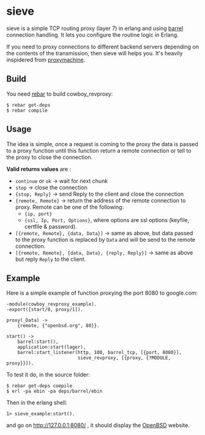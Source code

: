 # sieve

sieve is a simple TCP routing proxy (layer 7) in erlang and using
[barrel](http://github.com/benoitc/barrel) connection handling. It lets
you configure the routine logic in Erlang.

If you need to proxy connections to different backend servers depending
on the contents of the transmission, then sieve will helps
you. It's heavily inspidered from [proxymachine](https://github.com/mojombo/proxymachine).


## Build

You need [rebar](http://github.com/rebar/rebar) to build
cowboy_revproxy:

    $ rebar get-deps
    $ rebar compile

## Usage

The idea is simple, once a request is coming to the proxy the data is
passed to a proxy function until this function return a remote
connection or tell to the proxy to close the connection.

**Valid returns values** are :

* `continue` or `ok` -> wait for next chunk
* `stop` -> close the connection
* `{stop, Reply}` -> send Reply to the client and close the connection
* `{remote, Remote}` -> return the address of the remote connection to
  proxy. Remote can be one of the following:
    - `{ip, port}`
    - `{ssl, Ip, Port, Options}`, where options are ssl options
      (keyfile, certfile & password).
* `[{remote, Remote}, {data, Data}]` -> same as above, but data passed to
  the proxy function is replaced by `Data` and will be send to the remote
  connection.
* `[{remote, Remote}, {data, Data}, {reply, Reply}]` -> same as above
  but reply `Reply` to the client.

## Example

Here is a simple example of function proxying the port 8080 to google.com:

    -module(cowboy_revproxy_example).
    -export([start/0, proxy/1]).

    proxy(_Data) ->
        {remote, {"openbsd.org", 80}}.

    start() ->
        barrel:start(),
        application:start(lager),
        barrel:start_listener(http, 100, barrel_tcp, [{port, 8080}],
                              sieve_revproxy, [{proxy, {?MODULE, proxy}}]).

To test it do, in the source folder:

    $ rebar get-deps compile
    $ erl -pa ebin -pa deps/barrel/ebin

Then in the erlang shell:

    1> sieve_example:start().

and go on http://127.0.0.1:8080/ , it should display the
[OpenBSD](http://openbsd.org) website.
